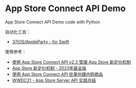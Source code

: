 # App Store Connect API Demo
App Store Connect API Demo code with Python

自动化工具：

- [37iOS/AppleParty - for Swift](https://github.com/37iOS/AppleParty)


使用参考：

- [使用 App Store Connect API v2.3 管理 App Store 新定价机制](https://juejin.cn/post/7219298341462196281/)
- [App Store 新定价机制 - 2023年最全版](https://juejin.cn/post/7213022785366933559)
- [使用 App Store Connect API 批量创建内购商品](https://juejin.cn/post/7181099247956131896)
- [WWDC21 - App Store Server API 实践总结](https://juejin.cn/post/7056976669139009573)

